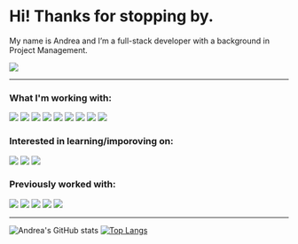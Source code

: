 # Hi! Thanks for stopping by.

My name is Andrea and I’m a full-stack developer with a background in Project Management. 

![](https://img.shields.io/badge/LinkedIn-informational?style=for-the-badge&logo=linkedin&logoColor=white&color=6c88c4)

---

### What I'm working with:
![](https://img.shields.io/badge/-HTML5-informational?style=for-the-badge&logo=html5&logoColor=6c88c4&color=393f4c)
![](https://img.shields.io/badge/-Rails-informational?style=for-the-badge&logo=ruby-on-rails&logoColor=6c88c4&color=393f4c)
![](https://img.shields.io/badge/-Sass-informational?style=for-the-badge&logo=sass&logoColor=6c88c4&color=393f4c)
![](https://img.shields.io/badge/-CSS3-informational?style=for-the-badge&logo=css3&logoColor=6c88c4&color=393f4c)
![](https://img.shields.io/badge/-UiKit-informational?style=for-the-badge&logo=uikit&logoColor=6c88c4&color=393f4c)
![](https://img.shields.io/badge/-SQlite-informational?style=for-the-badge&logo=sqlite&logoColor=6c88c4&color=393f4c)
![](https://img.shields.io/badge/-Slack-informational?style=for-the-badge&logo=slack&logoColor=6c88c4&color=393f4c)
![](https://img.shields.io/badge/-GitHub-informational?style=for-the-badge&logo=github&logoColor=6c88c4&color=393f4c)
![](https://img.shields.io/badge/-VS_Code-informational?style=for-the-badge&logo=visual-studio-code&logoColor=6c88c4&color=393f4c)

### Interested in learning/imporoving on:
![](https://img.shields.io/badge/-JavaScript-informational?style=for-the-badge&logo=javascript&logoColor=6c88c4&color=393f4c)
![](https://img.shields.io/badge/-React-informational?style=for-the-badge&logo=react&logoColor=6c88c4&color=393f4c)
![](https://img.shields.io/badge/-Mongo_DB-informational?style=for-the-badge&logo=mongo-db&logoColor=6c88c4&color=393f4c)

### Previously worked with:
![](https://img.shields.io/badge/-Redux-informational?style=for-the-badge&logo=redux&logoColor=6c88c4&color=393f4c)
![](https://img.shields.io/badge/-Node-informational?style=for-the-badge&logo=node&logoColor=6c88c4&color=393f4c)
![](https://img.shields.io/badge/-PHP-informational?style=for-the-badge&logo=php&logoColor=6c88c4&color=393f4c)
![](https://img.shields.io/badge/-Bootstrap-informational?style=for-the-badge&logo=bootstrap&logoColor=6c88c4&color=393f4c)
![](https://img.shields.io/badge/-WordPress-informational?style=for-the-badge&logo=wordpress&logoColor=6c88c4&color=393f4c)

---
![Andrea's GitHub stats](https://github-readme-stats.vercel.app/api?username=andreajasper&line_height=27&title_color=ffffff&text_color=c9cacc&icon_color=6c88c4&bg_color=393f4c&show_icons=true) [![Top Langs](https://github-readme-stats.vercel.app/api/top-langs/?username=andreajasper&line_height=27&count_private=true&title_color=ffffff&text_color=c9cacc&icon_color=2bbc8a&bg_color=393f4c&langs_count=3)](https://github.com/AndreaJasper/github-readme-stats)


